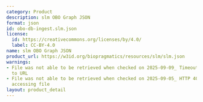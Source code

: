 ```yaml
---
category: Product
description: slm OBO Graph JSON
format: json
id: obo-db-ingest.slm.json
license:
  id: https://creativecommons.org/licenses/by/4.0/
  label: CC-BY-4.0
name: slm OBO Graph JSON
product_url: https://w3id.org/biopragmatics/resources/slm/slm.json
warnings:
- File was not able to be retrieved when checked on 2025-09-09_ Timeout connecting
  to URL
- File was not able to be retrieved when checked on 2025-09-05_ HTTP 404 error when
  accessing file
layout: product_detail
---
```

